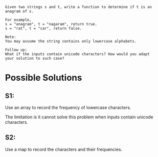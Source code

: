 	Given two strings s and t, write a function to determine if t is an anagram of s.

	For example,
	s = "anagram", t = "nagaram", return true.
	s = "rat", t = "car", return false.

	Note:
	You may assume the string contains only lowercase alphabets.

	Follow up:
	What if the inputs contain unicode characters? How would you adapt your solution to such case?

# Possible Solutions

## S1: 

Use an array to record the frequency of lowercase characters.

The limitation is it cannot solve this problem when inputs contain unicode characters.

## S2:

Use a map to record the characters and their frequencies.